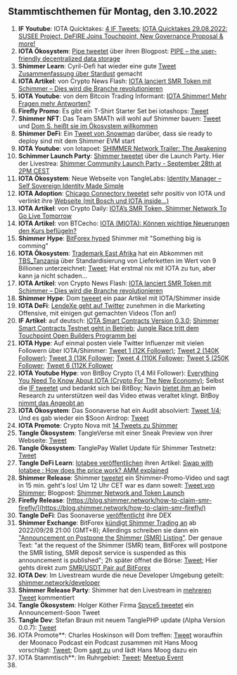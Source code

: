 ## Stammtischthemen für Montag, den 3.10.2022

1. **IF Youtube**: IOTA Quicktakes: [4 IF Tweets](https://twitter.com/iota/status/1574323033430544387?s=20&t=u1GN9rGt8FYrel5jz68mRA); [IOTA Quicktakes 29.08.2022: SUSEE Project, DeFIRE Joins Touchpoint, New Governance Proposal & more!](https://www.youtube.com/watch?v=mUlFg7h1V80)
2. **IOTA Ökosystem**: [Pipe tweetet](https://twitter.com/PIPE_DATA/status/1574414923752476676?s=20&t=u1GN9rGt8FYrel5jz68mRA) über ihren Blogpost: [PIPE – the user-friendly decentralized data storage](https://tanglehub.eu/pipe-pipe-the-user-friendly-decentralized-data-storage/)
3. **Shimmer Learn**: Cyril-Defi hat wieder eine gute [Tweet Zusammenfassung über Stardust](https://twitter.com/cyrilXBT/status/1574458832780132352?s=20&t=u1GN9rGt8FYrel5jz68mRA) gemacht
4. **IOTA Artikel**: von Crypto News Flash: [IOTA lanciert SMR Token mit Schimmer – Dies wird die Branche revolutionieren](https://www.crypto-news-flash.com/de/iota-startet-smr-token-mit-shimmer-kurs-steigt-bereits/)
5. **IOTA Youtube**: von dem Bitcoin Trading Informant: [IOTA Shimmer! Mehr Fragen mehr Antworten?](https://www.youtube.com/watch?v=b2KWAl9yekM)
6. **Firefly Promo**: Es gibt ein T-Shirt Starter Set bei iotashops: [Tweet](https://twitter.com/iotashop/status/1574658018360295424?s=20&t=u1GN9rGt8FYrel5jz68mRA)
7. **Shimmer NFT**: Das Team SMATh will wohl auf Shimmer bauen: [Tweet](https://twitter.com/TeamSMATh/status/1574505445686902852?s=20&t=u1GN9rGt8FYrel5jz68mRA) und [Dom S. heißt sie im Ökosystem willkommen](https://twitter.com/DomSchiener/status/1574646642774769665?s=20&t=u1GN9rGt8FYrel5jz68mRA)
8. **Shimmer DeFi**: Ein [Tweet von Snowman](https://twitter.com/SnowMan_Finance/status/1574620877144338432?s=20&t=u1GN9rGt8FYrel5jz68mRA) darüber, dass sie ready to deploy sind mit dem Shimmer EVM start
9. **IOTA Youtube**: von Iotapoet: [SHIMMER Network Trailer: The Awakening](https://www.youtube.com/watch?v=EoVu3OFS7Vg)
10. **Schimmer Launch Party**: [Shimmer tweetet](https://twitter.com/shimmernet/status/1574778399163387905?s=20&t=zrn6lxHJUw2wd3JZP4xd1A) über die Launch Party. Hier der Livestrea: [Shimmer Community Launch Party - September 28th at 2PM CEST](https://www.youtube.com/watch?v=MgznoGFPhA8)
11. **IOTA Ökosystem**: Neue Webseite von TangleLabs: [Identity Manager – Self Sovereign Identity Made Simple](https://tanglelabs.io/identity-manager-self-sovereign-identity-made-simple/)
12. **IOTA Adoption**: [Chicago Connectory tweetet](https://twitter.com/connectory/status/1574520696054636545?s=20&t=4Vffzomwlmby9_vugusiOw) sehr positiv von IOTA und verlinkt ihre [Webseite (mit Bosch und IOTA inside...)](https://chicagoconnectory.com/community-iot-experience/)
13. **IOTA Artikel**: von Crypto Daily: [IOTA’s SMR Token, Shimmer Network To Go Live Tomorrow](https://cryptodaily.co.uk/2022/09/iota-s-smr-token-shimmer-network-to-go-live-tomorrow)
14. **IOTA Artikel**: von BTCecho: [IOTA (MIOTA): Können wichtige Neuerungen den Kurs beflügeln?](https://www.btc-echo.de/news/iota-miota-koennen-wichtige-neuerungen-den-kurs-befluegeln-151446/)
15. **Shimmer Hype**: [BitForex hyped](https://twitter.com/bitforexcom/status/1574675578510184448?s=20&t=Bd3M7Y_vECVg7Vv5JqGdUg) Shimmer mit "Something big is comming"
16. **IOTA Ökosystem**: [Trademark East Afrika](https://twitter.com/TradeMarkEastA) hat ein Abkommen mit [TBS_Tanzania](https://twitter.com/TBS_Tanzania) über Standardisierung von Lieferketten im Wert von 9 Billionen unterzeichnet: [Tweet](https://twitter.com/TradeMarkEastA/status/1574336544542019584?s=20&t=drdSxfzUYmiKxXl9B__tHA); Hat erstmal nix mit IOTA zu tun, aber kann ja nicht schaden...
17. **IOTA Artikel**: von Crypto News Flash: [IOTA lanciert SMR Token mit Schimmer – Dies wird die Branche revolutionieren](https://www.crypto-news-flash.com/de/iota-startet-smr-token-mit-shimmer-kurs-steigt-bereits/)
18. **Shimmer Hype**: Dom [tweeet](https://twitter.com/DomSchiener/status/1574756674363080704?s=20&t=u1GN9rGt8FYrel5jz68mRA) ein paar Artikel mit IOTA/Shimmer inside
19. **IOTA DeFi**: [LendeXe geht auf Twitter](https://twitter.com/LendeXeFinance) zunehmen in die Marketing Offensive, mit einigen gut gemachten Videos (Ton an!)
20. **IF Artikel**: auf deutsch: [IOTA Smart Contracts Version 0.3.0](https://iota-kurs.de/iota-smart-contracts-version-0-3-0/); [Shimmer Smart Contracts Testnet geht in Betrieb](https://iota-kurs.de/shimmer-smart-contracts-testnet-geht-in-betrieb/); [Jungle Race tritt dem Touchpoint Open Builders Programm bei](https://iota-kurs.de/jungle-race-tritt-dem-touchpoint-open-builders-programm-bei/)
21. **IOTA Hype**: Auf einmal posten viele Twitter Influenzer mit vielen Followern über IOTA/Shimmer: [Tweet 1 (12K Follower)](https://twitter.com/coinesper/status/1574829941283328008?s=20&t=7oKAl3oVLAII131nnGEUeg); [Tweet 2 (140K Follower)](https://twitter.com/machinelearnflx/status/1574644875747811330?s=20&t=7oKAl3oVLAII131nnGEUeg); [Tweet 3 (13K Follower](https://twitter.com/ihub_crypto/status/1574826172491468800?s=20&t=7oKAl3oVLAII131nnGEUeg); [Tweet 4 (110K Follower](https://twitter.com/TheDustyBC/status/1574830311380201477?s=20&t=7oKAl3oVLAII131nnGEUeg); [Tweet 5 (250K Follower](https://twitter.com/AltCryptoGems/status/1574849606965293057?s=20&t=6A_I_OrJHdhzUXmD6G1VLw); [Tweet 6 (112K Follower](https://twitter.com/TheDustyBC/status/1574830311380201477?s=20&t=tD3nY5J5e7GWpm6K3ErNYA)
22. **IOTA Youtube Hype**: von BitBoy Crypto (1,4 Mil Follower): [Everything You Need To Know About IOTA (Crypto For The New Economy)](https://twitter.com/TheDustyBC/status/1574830311380201477?s=20&t=7oKAl3oVLAII131nnGEUeg); Selbst die [IF tweetet](https://twitter.com/iota/status/1575019495277592576?s=20&t=ath-9Ez-CiOcYWUzoIUxuA) und bedankt sich bei BitBoy; Navin [bietet ihm an](https://twitter.com/navinram999/status/1574853845515177992?s=20&t=ath-9Ez-CiOcYWUzoIUxuA) beim Research zu unterstützen weil das Video etwas veraltet klingt. BitBoy [nimmt das Angeobt an](https://twitter.com/Bitboy_Crypto/status/1574871958231064602?s=20&t=ath-9Ez-CiOcYWUzoIUxuA)
23. **IOTA Ökosystem**: Das Soonaverse hat ein Audit absolviert: [Tweet 1/4](https://twitter.com/soon_labs/status/1574824816305004544); Und es gab wieder ein $Soon Airdrop: [Tweet](https://twitter.com/soon_labs/status/1574979714514657280?s=20&t=ath-9Ez-CiOcYWUzoIUxuA)
24. **IOTA Promote**: Crypto Nova mit [14 Tweets zu Shimmer](https://twitter.com/CryptoGirlNova/status/1574866255428943872?s=20&t=ath-9Ez-CiOcYWUzoIUxuA)
25. **Tangle Ökosystem**: TangleVerse mit einer Sneak Preview von ihrer Webseite: [Tweet](https://twitter.com/TangleVerseWeb/status/1575048310179926017?s=20&t=ath-9Ez-CiOcYWUzoIUxuA)
26. **Tangle Ökosystem**: TanglePay Wallet Update für Shimmer Testnetz: [Tweet](https://twitter.com/tanglepaycom/status/1575057725431590913?s=20&t=ath-9Ez-CiOcYWUzoIUxuA)
27. **Tangle DeFi Learn**: [Iotabee veröffentlichen](https://twitter.com/iotabee/status/1575047935485571072?s=20&t=sJwvfMEXvPegac3IsIz06Q) ihren Artikel: [Swap with Iotabee : How does the price work? AMM explained](https://medium.com/@iotabee/swap-with-iotabee-how-does-the-price-work-amm-explained-c57332798fea)
28. **Shimmer Release**: Shimmer [tweetet](https://twitter.com/shimmernet/status/1575059129948934149?s=20&t=sJwvfMEXvPegac3IsIz06Q) ein Shimmer-Promo-Video und sagt in 15 min. geht's los! Um 12 Uhr CET war es dann soweit: [Tweet von Shimmer](https://twitter.com/shimmernet/status/1575062856084725760?s=20&t=OVi6TspW0zNvz0MfUq-jtA); Blogpost: [Shimmer Network and Token Launch](https://blog.shimmer.network/shimmer-network-and-token-launch/)
29. **Firefly Release**: [https://blog.shimmer.network/how-to-claim-smr-firefly/](https://blog.shimmer.network/how-to-claim-smr-firefly/)
30. **Tangle DeFi**: Das Soonaverse [veröffentlicht](https://twitter.com/soon_labs/status/1575110315603161089?s=20&t=hzIQHhIc1MQplPDWIT6HWw) ihre DEX
31. **Shimmer Exchange**: BitForex [kündigt Shimmer Trading an](https://twitter.com/bitforexcom/status/1575085061476560898?s=20&t=GxRzlbxc6apKsFsMe8yVWA) ab 2022/09/28 21:00 (GMT+8); Allerdings schreiben sie dann ein ["Announcement on Postpone the Shimmer (SMR) Listing"](https://support.bitforex.com/hc/en-us/articles/10966587214105-Announcement-on-Postpone-the-Shimmer-SMR-Listing). Der genaue Text: "at the request of the Shimmer (SMR) team, BitForex will postpone the SMR listing, SMR deposit service is suspended as this announcement is published"; 2h später öffnet die Börse: [Tweet](https://twitter.com/bitforexcom/status/1575144036494897152?s=20&t=YcNDz879pJANS2A3axdhpw); Hier gehts direkt zum [SMR/USDT Pair auf BitForex](https://www.bitforex.com/en/spot/smr_usdt)
32. **IOTA Dev**: Im Livestream wurde die neue Developer Umgebung geteilt: [shimmer.network/developer](https://shimmer.network/developer)
33. **Shimmer Release Party**: Shimmer hat den Livestream in [mehreren Tweet](https://twitter.com/shimmernet/status/1575090453480980481?s=20&t=yAY7dg0XYAtFBdC_S0Ygdw) kommentiert
34. **Tangle Ökosystem**: Holger Köther Firma [Spyce5 tweetet](https://twitter.com/SPYCE_5/status/1575370226841034753?s=20&t=tD3nY5J5e7GWpm6K3ErNYA) ein Announcement-Soon Tweet
35. **Tangle Dev**: Stefan Braun mit neuem TanglePHP update (Λlpha Version 0.0.7): [Tweet](https://twitter.com/tanglePHP/status/1575048952743088128?s=20&t=tD3nY5J5e7GWpm6K3ErNYA)
36. IOTA Promote**: Charles Hoskinson will Dom treffen: [Tweet](https://twitter.com/IOHK_Charles/status/1575318678358216706?s=20&t=tD3nY5J5e7GWpm6K3ErNYA) woraufhin der Moonaco Podcast ein Podcast zusammen mit Hans Moog vorschlägt: [Tweet](https://twitter.com/MoonacoPodcast/status/1575343587671379974?s=20&t=tD3nY5J5e7GWpm6K3ErNYA); Dom [sagt zu](https://twitter.com/DomSchiener/status/1575390297235853315?s=20&t=tD3nY5J5e7GWpm6K3ErNYA) und lädt Hans Moog dazu ein
37. IOTA Stammtisch**: Im Ruhrgebiet: [Tweet](https://twitter.com/IotaPunks_71/status/1575386662154260481?s=20&t=tD3nY5J5e7GWpm6K3ErNYA); [Meetup Event](https://www.meetup.com/de-DE/the-future-of-web3-iota-stammtisch-ruhrgebiet/events/288790893/)
38. 





